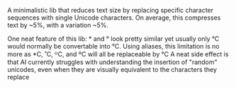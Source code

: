 A minimalistic lib that reduces text size by replacing specific character sequences with single Unicode characters.
On average, this compresses text by ~5%, with a variation ~5%.

One neat feature of this lib: * and ° look pretty similar yet usually only °C would normally be convertable into ℃. Using aliases, this limitation is no more as *C, ˚C, ᴼC, and ºC will all be replaceable by ℃
A neat side effect is that AI currently struggles with understanding the insertion of "random" unicodes, even when they are visually equivalent to the characters they replace